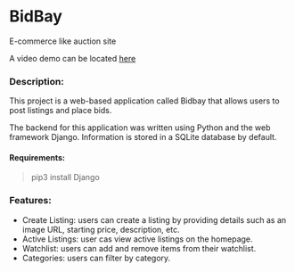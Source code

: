 # BidBay
E-commerce like auction site

A video demo can be located [here](https://youtu.be/q6ccLMdzZT8?si=8LrgcayLzAHciRRC)

### Description:
This project is a web-based application called Bidbay that allows users to post listings and place bids.

The backend for this application was written using Python and the web framework Django. Information is stored in a SQLite database by default.

#### Requirements:
>pip3 install Django

### Features:
- Create Listing: users can create a listing by providing details such as an image URL, starting price, description, etc.
- Active Listings: user cas view active listings on the homepage.
- Watchlist: users can add and remove items from their watchlist.
- Categories: users can filter by category.
